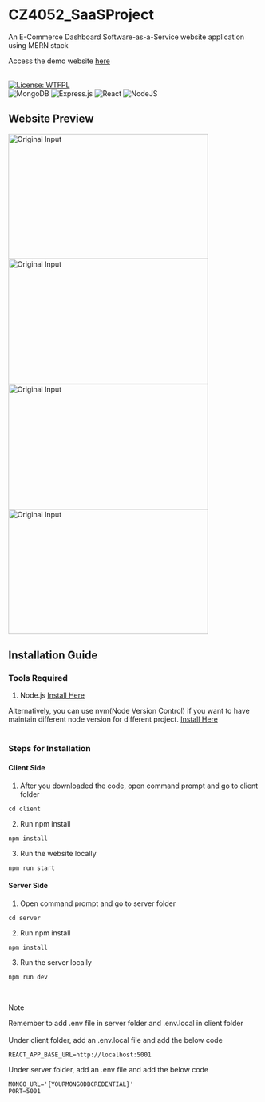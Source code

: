 # CZ4052_SaaSProject
An E-Commerce Dashboard Software-as-a-Service website application using MERN stack

Access the demo website [here](https://ecommerce-dashboard-client.vercel.app/)<br><br>

[![License: WTFPL](https://img.shields.io/badge/License-WTFPL-brightgreen.svg?style=for-the-badge)](http://www.wtfpl.net/about/)<br>
![MongoDB](https://img.shields.io/badge/MongoDB-%234ea94b.svg?style=for-the-badge&logo=mongodb&logoColor=white)
![Express.js](https://img.shields.io/badge/express.js-%23404d59.svg?style=for-the-badge&logo=express&logoColor=%2361DAFB)
![React](https://img.shields.io/badge/react-%2320232a.svg?style=for-the-badge&logo=react&logoColor=%2361DAFB)
![NodeJS](https://img.shields.io/badge/node.js-6DA55F?style=for-the-badge&logo=node.js&logoColor=white)

## Website Preview
<img src="https://github.com/zijian99/CZ4052_SaaSProject/assets/92379986/603fd082-5375-46ef-b050-e3620a45a0f8" height="250" width="400" alt="Original Input">
<img src="https://github.com/zijian99/CZ4052_SaaSProject/assets/92379986/df70181a-c373-490a-9fbf-bf46f74bc48b" height="250" width="400" alt="Original Input"><br>
<img src="https://github.com/zijian99/CZ4052_SaaSProject/assets/92379986/95fdbded-f98a-486e-bb5a-c047cc8c5fc2" height="250" width="400" alt="Original Input">
<img src="https://github.com/zijian99/CZ4052_SaaSProject/assets/92379986/e29aa8c0-8236-42ff-aa56-1a854a50b3a5" height="250" width="400" alt="Original Input"><br>


## Installation Guide

### Tools Required
1. Node.js [Install Here](https://nodejs.org/en)

Alternatively, you can use nvm(Node Version Control) if you want to have maintain different node version for different project. [Install Here](https://github.com/nvm-sh/nvm)
<br><br>


### Steps for Installation

#### Client Side


1. After you downloaded the code, open command prompt and go to client folder
```
cd client
```
2. Run npm install
```
npm install
```
3. Run the website locally
```
npm run start
```
#### Server Side
1. Open command prompt and go to server folder
```
cd server
```
2. Run npm install
```
npm install
```
3. Run the server locally
```
npm run dev
```
<br>



> [!NOTE]
> Remember to add .env file in server folder and .env.local in client folder<br><br>
> Under client folder, add an .env.local file and add the below code<br>
> ```
> REACT_APP_BASE_URL=http://localhost:5001
> ```
> Under server folder, add an .env file and add the below code
> ```
> MONGO_URL='{YOURMONGODBCREDENTIAL}'
> PORT=5001
> ```
<!--- You can find your MongoDB URL(MongoDBCredential) under here:<br>
> 1. Step 1<br>
> <img src="https://github.com/zijian99/CZ4052_SaaSProject/assets/92379986/2824b1e4-3c4a-4474-8d28-d1b09e8ab8df" height="250" width="400" alt="Original Input"><br>
> 2. Step 2<br>
> <img src="https://github.com/zijian99/CZ4052_SaaSProject/assets/92379986/9305328c-579b-4305-a78e-12f04c4f7af8" height="250" width="400" alt="Original Input"><br>
> 3. Step 3<br>
> <img src="https://github.com/zijian99/CZ4052_SaaSProject/assets/92379986/63399f64-c3b0-4e05-91c4-ab5553fcf3df" height="250" width="400" alt="Original Input"><br>
> 

<br><br><br><br>

<!---<img src="https://github.com/zijian99/CZ4052_SaaSProject/assets/92379986/125abb80-6a1e-40c3-b8b0-5a65d49c7151" width="170" height="170">
<h6>Tired......</h6> ---!>



